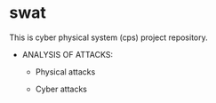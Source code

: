 # swat

This is cyber physical system (cps) project repository. 

* ANALYSIS OF ATTACKS:

  * Physical attacks

  * Cyber attacks 
  

  
